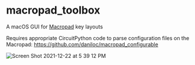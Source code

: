 # macropad_toolbox
A macOS GUI for [Macropad](https://www.adafruit.com/product/5128) key layouts

Requires appropriate CircuitPython code to parse configuration files on the Macropad: https://github.com/daniloc/macropad_configurable

![Screen Shot 2021-12-22 at 5 39 12 PM](https://user-images.githubusercontent.com/213358/147162964-bb674bcf-358d-4c26-b259-43cb6760c580.png)
